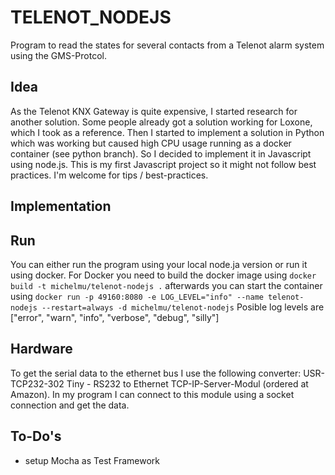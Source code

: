 # TELENOT_NODEJS
Program to read the states for several contacts from a Telenot alarm system using the GMS-Protcol.

## Idea
As the Telenot KNX Gateway is quite expensive, I started research for another solution. Some people already got a solution working for Loxone, which I took as a reference. Then I started to implement a solution in Python which was working but caused high CPU usage running as a docker container (see python branch). So I decided to implement it in Javascript using node.js. This is my first Javascript project so it might not follow best practices. I'm welcome for tips / best-practices.

## Implementation

## Run
You can either run the program using your local node.ja version or run it using docker. For Docker you need to build the docker image using
`docker build -t michelmu/telenot-nodejs .`
afterwards you can start the container using 
`docker run -p 49160:8080 -e LOG_LEVEL="info" --name telenot-nodejs --restart=always -d michelmu/telenot-nodejs`
Posible log levels are ["error", "warn", "info", "verbose", "debug", "silly"]

## Hardware
To get the serial data to the ethernet bus I use the following converter: USR-TCP232-302 Tiny - RS232 to Ethernet TCP-IP-Server-Modul (ordered at Amazon). In my program I can connect to this module using a socket connection and get the data.

## To-Do's
- setup Mocha as Test Framework
